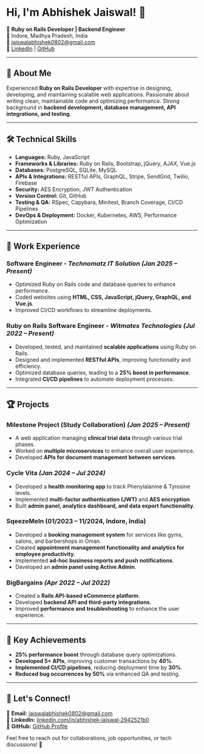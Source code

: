 # Hi, I'm Abhishek Jaiswal! 👋

🚀 **Ruby on Rails Developer | Backend Engineer**  
📍 Indore, Madhya Pradesh, India  
📧 jaiswalabhishek0802@gmail.com  
🔗 [LinkedIn](https://linkedin.com/in/abhishek-jaiswal-2942521b0) | [GitHub](https://github.com/ronin-alpha-code/About-Me)

---

## 🚀 About Me
Experienced **Ruby on Rails Developer** with expertise in designing, developing, and maintaining scalable web applications. Passionate about writing clean, maintainable code and optimizing performance. Strong background in **backend development, database management, API integrations, and testing**.

---

## 🛠 Technical Skills

- **Languages:** Ruby, JavaScript  
- **Frameworks & Libraries:** Ruby on Rails, Bootstrap, jQuery, AJAX, Vue.js  
- **Databases:** PostgreSQL, SQLite, MySQL  
- **APIs & Integrations:** RESTful APIs, GraphQL, Stripe, SendGrid, Twilio, Firebase  
- **Security:** AES Encryption, JWT Authentication  
- **Version Control:** Git, GitHub  
- **Testing & QA:** RSpec, Capybara, Minitest, Branch Coverage, CI/CD Pipelines  
- **DevOps & Deployment:** Docker, Kubernetes, AWS, Performance Optimization  

---

## 💼 Work Experience

### **Software Engineer** - *Technomatz IT Solution* *(Jan 2025 – Present)*  
- Optimized Ruby on Rails code and database queries to enhance performance.
- Coded websites using **HTML, CSS, JavaScript, jQuery, GraphQL, and Vue.js**.
- Improved CI/CD workflows to streamline deployments.

### **Ruby on Rails Software Engineer** - *Witmates Technologies* *(Jul 2022 – Present)*  
- Developed, tested, and maintained **scalable applications** using Ruby on Rails.
- Designed and implemented **RESTful APIs**, improving functionality and efficiency.
- Optimized database queries, leading to a **25% boost in performance**.
- Integrated **CI/CD pipelines** to automate deployment processes.

---

## 🏆 Projects

### **Milestone Project (Study Collaboration)** *(Jan 2025 – Present)*
- A web application managing **clinical trial data** through various trial phases.
- Worked on **multiple microservices** to enhance overall user experience.
- Developed **APIs for document management between services**.

### **Cycle Vita** *(Jan 2024 – Jul 2024)*
- Developed a **health monitoring app** to track Phenylalanine & Tyrosine levels.
- Implemented **multi-factor authentication (JWT)** and **AES encryption**.
- Built **admin panel, analytics dashboard, and data export functionality**.

### **SqeezeMeIn** (01/2023 – 11/2024, Indore, India)
- Developed a **booking management system** for services like gyms, salons, and barbershops in Oman.
- Created **appointment management functionality and analytics for employee productivity**.
- Implemented **ad-hoc business reports and push notifications**.
- Developed an **admin panel using Active Admin**.

### **BigBargains** *(Apr 2022 – Jul 2022)*
- Created a **Rails API-based eCommerce platform**.
- Developed **backend API and third-party integrations**.
- Improved **performance and troubleshooting** to enhance the user experience.

---

## 🎯 Key Achievements
- **25% performance boost** through database query optimizations.
- **Developed 5+ APIs**, improving customer transactions by **40%**.
- **Implemented CI/CD pipelines**, reducing deployment time by **30%**.
- **Reduced bug occurrences by 50%** via enhanced QA and testing.

---

## 🤝 Let's Connect!
📧 **Email:** jaiswalabhishek0802@gmail.com  
🔗 **LinkedIn:** [linkedin.com/in/abhishek-jaiswal-2942521b0](https://linkedin.com/in/abhishek-jaiswal-2942521b0)  
🐙 **GitHub:** [GitHub Profile](#)  

Feel free to reach out for collaborations, job opportunities, or tech discussions! 🚀
